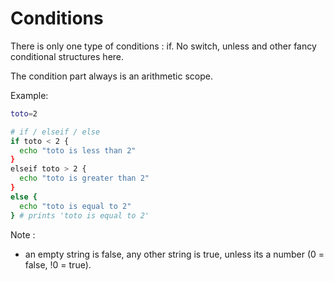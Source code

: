 
# Conditions

There is only one type of conditions : if. No switch, unless and other fancy conditional structures here.

The condition part always is an arithmetic scope.

Example:
```bash
toto=2

# if / elseif / else
if toto < 2 {
  echo "toto is less than 2"
}
elseif toto > 2 {
  echo "toto is greater than 2"
}
else {
  echo "toto is equal to 2"
} # prints 'toto is equal to 2'

```

Note :

- an empty string is false, any other string is true, unless its a number (0 = false, !0 = true).

